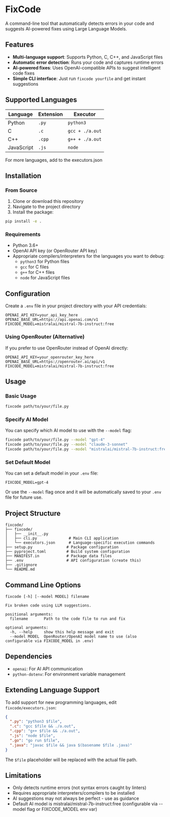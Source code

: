 # FixCode

A command-line tool that automatically detects errors in your code and suggests AI-powered fixes using Large Language Models.

## Features

- **Multi-language support**: Supports Python, C, C++, and JavaScript files
- **Automatic error detection**: Runs your code and captures runtime errors
- **AI-powered fixes**: Uses OpenAI-compatible APIs to suggest intelligent code fixes
- **Simple CLI interface**: Just run `fixcode yourfile` and get instant suggestions

## Supported Languages

| Language   | Extension | Executor         |
|------------|-----------|------------------|
| Python     | `.py`     | `python3`        |
| C          | `.c`      | `gcc + ./a.out`  |
| C++        | `.cpp`    | `g++ + ./a.out`  |
| JavaScript | `.js`     | `node`           |

For more languages, add to the executors.json

## Installation

### From Source

1. Clone or download this repository
2. Navigate to the project directory
3. Install the package:

```bash
pip install -e .
```

### Requirements

- Python 3.6+
- OpenAI API key (or OpenRouter API key)
- Appropriate compilers/interpreters for the languages you want to debug:
  - `python3` for Python files
  - `gcc` for C files
  - `g++` for C++ files
  - `node` for JavaScript files

## Configuration

Create a `.env` file in your project directory with your API credentials:

```env
OPENAI_API_KEY=your_api_key_here
OPENAI_BASE_URL=https://api.openai.com/v1
FIXCODE_MODEL=mistralai/mistral-7b-instruct:free
```

### Using OpenRouter (Alternative)

If you prefer to use OpenRouter instead of OpenAI directly:

```env
OPENAI_API_KEY=your_openrouter_key_here
OPENAI_BASE_URL=https://openrouter.ai/api/v1
FIXCODE_MODEL=mistralai/mistral-7b-instruct:free
```

## Usage

### Basic Usage

```bash
fixcode path/to/your/file.py
```

### Specify AI Model

You can specify which AI model to use with the `--model` flag:

```bash
fixcode path/to/your/file.py --model "gpt-4"
fixcode path/to/your/file.py --model "claude-3-sonnet"
fixcode path/to/your/file.py --model "mistralai/mistral-7b-instruct:free"
```

### Set Default Model

You can set a default model in your `.env` file:

```env
FIXCODE_MODEL=gpt-4
```

Or use the `--model` flag once and it will be automatically saved to your `.env` file for future use.


## Project Structure

```
fixcode/
├── fixcode/
│   ├── __init__.py
│   ├── cli.py              # Main CLI application
│   └── executors.json      # Language-specific execution commands
├── setup.py               # Package configuration
├── pyproject.toml         # Build system configuration
├── MANIFEST.in            # Package data files
├── .env                   # API configuration (create this)
├── .gitignore
└── README.md
```

## Command Line Options

```
fixcode [-h] [--model MODEL] filename

Fix broken code using LLM suggestions.

positional arguments:
  filename       Path to the code file to run and fix

optional arguments:
  -h, --help     show this help message and exit
  --model MODEL  OpenRouter/OpenAI model name to use (also configurable via FIXCODE_MODEL in .env)
```

## Dependencies

- `openai`: For AI API communication
- `python-dotenv`: For environment variable management

## Extending Language Support

To add support for new programming languages, edit `fixcode/executors.json`:

```json
{
  ".py": "python3 $file",
  ".c": "gcc $file && ./a.out",
  ".cpp": "g++ $file && ./a.out",
  ".js": "node $file",
  ".go": "go run $file",
  ".java": "javac $file && java $(basename $file .java)"
}
```

The `$file` placeholder will be replaced with the actual file path.

## Limitations

- Only detects runtime errors (not syntax errors caught by linters)
- Requires appropriate interpreters/compilers to be installed
- AI suggestions may not always be perfect - use as guidance
- Default AI model is mistralai/mistral-7b-instruct:free (configurable via --model flag or FIXCODE_MODEL env var)

